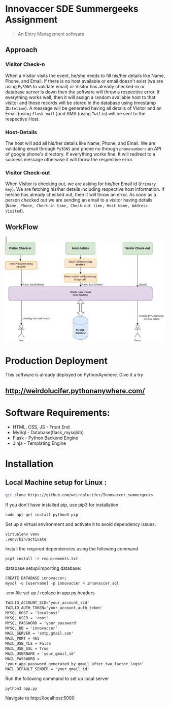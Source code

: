 # Innovaccer SDE Summergeeks Assignment
> An Entry Management software

## Approach

### Visitor Check-n
When a Visitor visits the event, he/she needs to fill his/her details like Name, Phone, and Email. If there is no host available or email doesn't exist (we are using `Py3DNS` to validate email) or Visitor has already checked-in or database server is down then the software will throw a respective error. If everything works well, then it will assign a random available host to that visitor and these records will be stored in the database using timestamp (`Datetime`). A message will be generated having all details of Visitor and an Email (using `flask_mail` )and SMS
(using `Twilio`) will be sent to the respective Host.


### Host-Details
The host will add all his/her details like Name, Phone, and Email. We are validating email through `Py3DNS` and phone no through `phonenumbers` an API of google phone's directory. If everything works fine, It will redirect to a success message otherwise it will throw the respective error.
### Visitor Check-out
When Visitor is checking out, we are asking for his/her Email id (`Primary Key`). We are fetching his/her details including respective host information. If he/she has already checked out, then it will throw an error. As soon as a person checked out we are sending an email to a visitor having details (`Name, Phone, Check-in time, Check-out time, Host Name, Address Visited`).

## WorkFlow
| ![](workflow.png) 

# Production Deployment
This software is already deployed on PythonAywhere. Give it a try 
## http://weirdolucifer.pythonanywhere.com/

# Software Requirements:

+ HTML, CSS, JS - Front End
+ MySql - Database(flask_mysqldb)
+ Flask - Python Backend Engine
+ Jinja - Templating Engine

# Installation

## Local Machine setup for Linux :

```sh
git clone https://github.com/weirdolucifer/Innovaccer_summergeeks
```

If you don't have installed pip, use pip3 for installation 
```
sudo apt-get install python3-pip
```

Set up a virtual environment and activate it to avoid dependency issues.

```
virtualenv venv
.venv/bin/activate
```

Install the required dependencies using the following command
```
pip3 install -r requirements.txt
```
database setup/importing database: 
```
CREATE DATABASE innovaccer;
mysql -u [username] -p innovaccer < innovaccer.sql
```

.env file set up / replace in app.py headers
```
TWILIO_ACCOUNT_SID='your_account_sid'
TWILIO_AUTH_TOKEN='your_account_auth_token'
MYSQL_HOST = 'localhost'
MYSQL_USER = 'root'
MYSQL_PASSWORD = 'your_password'
MYSQL_DB = 'innovaccer'
MAIL_SERVER = 'smtp.gmail.com'
MAIL_PORT = 465
MAIL_USE_TLS = False
MAIL_USE_SSL = True
MAIL_USERNAME = 'your_gmail_id'
MAIL_PASSWORD = 'your_app_password_generated_by_gmail_after_two_factor_login'
MAIL_DEFAULT_SENDER = 'your_gmail_id'
```

Run the following command to set up local server
```
python3 app.py
```

Navigate to http://localhost:5000




